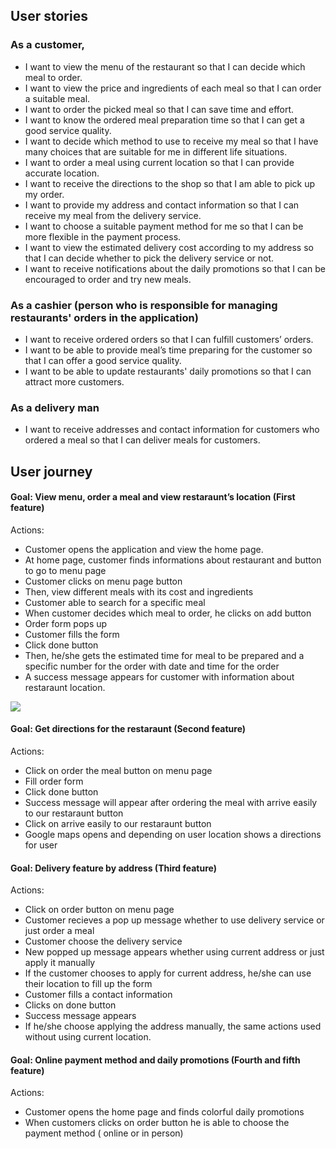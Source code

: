  <h2>
    User stories
</h2>    
 
 <h3>
     As a customer,
</h3>

 * I want to view the menu of the restaurant so that I can decide which meal to order. 
 *  I want to view the price and ingredients of each meal so that I can order a suitable meal. 
 * I want to order the picked meal so that I can save time and effort.
 * I want to know the ordered meal preparation time so that I can get a good service quality.
 * I want to decide which method to use to receive my meal so that I have many choices that are suitable for me in different life situations.
 * I want to order a meal using current location so that I can provide accurate location.
 * I want to receive the directions to the shop so that I am able to pick up my order.
 *  I want to provide my address and contact information so that I can receive my meal from the delivery service.
 *  I want to choose a suitable payment method for me so that I can be more flexible in the payment process.
 *  I want to view the estimated delivery cost according to my address so that I can decide whether to pick the delivery service or not.
 *  I want to receive notifications about the daily promotions so that I can be encouraged to order and try new meals.

 <h3>
    As a cashier  (person who is responsible for managing restaurants'  orders in the application)
</h3>



* I want to receive ordered orders so that I can fulfill customers’ orders.
* I want to be able to provide meal’s time preparing for the customer so that I can offer a good service quality.
* I want to be able to update restaurants' daily promotions so that I can attract more customers.
      
 <h3>
    As a delivery man
</h3>   
 
* I want to receive addresses and contact information for customers who ordered a meal so that I can deliver meals for customers.

 <h2>
    User journey
    </h2>    
  
   <h4>
     Goal: View menu, order a meal and view restaraunt’s location (First feature)
   </h4>
   
   Actions:
   * Customer opens the application and view the home page.
   * At home page, customer finds informations about restaurant and button to go to menu page
   * Customer clicks on menu page button 
   * Then, view different meals with its cost and ingredients
   * Customer able to search for a specific meal
   * When customer decides which meal to order, he clicks on add button
   * Order form pops up
   * Customer fills the form 
   * Click done button
   * Then, he/she gets the estimated time for meal to be prepared and a specific number for the order with date and time for the order
   * A success message appears for customer with information about restaraunt location.


[![](https://i.imgur.com/KYx3gCP.png)
](https://)

  <h4>
     Goal: Get directions for the restaraunt (Second feature)
   </h4>
   
   Actions:
   * Click on order the meal button on menu page
   * Fill order form
   * Click done button
   * Success message will appear after ordering the meal with arrive easily to our restaraunt button
   * Click on arrive easily to our restaraunt button
   * Google maps opens and depending on user location shows a directions for user
   
   <h4>
     Goal: Delivery feature by address (Third feature)
   </h4>
   
   Actions:
   * Click on order button on menu page
   * Customer recieves a pop up message whether to use delivery service or just order a meal
   * Customer choose the delivery service 
   * New popped up message appears whether using current address or just apply it manually
   * If the customer chooses to apply for current address, he/she can use their location to fill up the form
   * Customer fills a contact information
   * Clicks on done button
   * Success message appears
   * If he/she choose applying the address manually, the same actions used without using current location.
   

   <h4>
     Goal: Online payment method and daily promotions (Fourth and fifth feature)
   </h4>  

   Actions:
   * Customer opens the home page and finds colorful daily promotions 
   * When customers clicks on order button he is able to choose the payment method ( online or in person)
